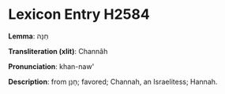 # Lexicon Entry H2584

**Lemma**: חַנָּה

**Transliteration (xlit)**: Channâh

**Pronunciation**: khan-naw'

**Description**:
from חָנַן; favored; Channah, an Israelitess; Hannah.
